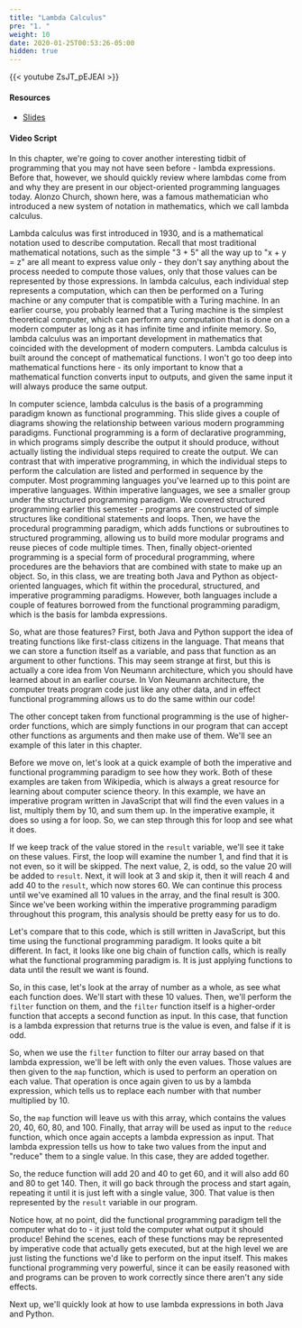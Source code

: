 ```yaml
---
title: "Lambda Calculus"
pre: "1. "
weight: 10
date: 2020-01-25T00:53:26-05:00
hidden: true
---
```


{{< youtube ZsJT_pEJEAI >}}

#### Resources

* <a href="slides" target="_blank">Slides</a>

#### Video Script

In this chapter, we're going to cover another interesting tidbit of programming that you may not have seen before - lambda expressions. Before that, however, we should quickly review where lambdas come from and why they are present in our object-oriented programming languages today. Alonzo Church, shown here, was a famous mathematician who introduced a new system of notation in mathematics, which we call lambda calculus.

Lambda calculus was first introduced in 1930, and is a mathematical notation used to describe computation. Recall that most traditional mathematical notations, such as the simple "3 + 5" all the way up to "x + y = z" are all meant to express value only - they don't say anything about the process needed to compute those values, only that those values can be represented by those expressions. In lambda calculus, each individual step represents a computation, which can then be performed on a Turing machine or any computer that is compatible with a Turing machine. In an earlier course, you probably learned that a Turing machine is the simplest theoretical computer, which can perform any computation that is done on a modern computer as long as it has infinite time and infinite memory. So, lambda calculus was an important development in mathematics that coincided with the development of modern computers. Lambda calculus is built around the concept of mathematical functions. I won't go too deep into mathematical functions here - its only important to know that a mathematical function converts input to outputs, and given the same input it will always produce the same output. 

In computer science, lambda calculus is the basis of a programming paradigm known as functional programming. This slide gives a couple of diagrams showing the relationship between various modern programming paradigms. Functional programming is a form of declarative programming, in which programs simply describe the output it should produce, without actually listing the individual steps required to create the output. We can contrast that with imperative programming, in which the individual steps to perform the calculation are listed and performed in sequence by the computer. Most programming languages you've learned up to this point are imperative languages. Within imperative languages, we see a smaller group under the structured programming paradigm. We covered structured programming earlier this semester - programs are constructed of simple structures like conditional statements and loops. Then, we have the procedural programming paradigm, which adds functions or subroutines to structured programming, allowing us to build more modular programs and reuse pieces of code multiple times. Then, finally object-oriented programming is a special form of procedural programming, where procedures are the behaviors that are combined with state to make up an object. So, in this class, we are treating both Java and Python as object-oriented languages, which fit within the procedural, structured, and imperative programming paradigms. However, both languages include a couple of features borrowed from the functional programming paradigm, which is the basis for lambda expressions. 

So, what are those features? First, both Java and Python support the idea of treating functions like first-class citizens in the language. That means that we can store a function itself as a variable, and pass that function as an argument to other functions. This may seem strange at first, but this is actually a core idea from Von Neumann architecture, which you should have learned about in an earlier course. In Von Neumann architecture, the computer treats program code just like any other data, and in effect functional programming allows us to do the same within our code!

The other concept taken from functional programming is the use of higher-order functions, which are simply functions in our program that can accept other functions as arguments and then make use of them. We'll see an example of this later in this chapter.

Before we move on, let's look at a quick example of both the imperative and functional programming paradigm to see how they work. Both of these examples are taken from Wikipedia, which is always a great resource for learning about computer science theory. In this example, we have an imperative program written in JavaScript that will find the even values in a list, multiply them by 10, and sum them up. In the imperative example, it does so using a for loop. So, we can step through this for loop and see what it does. 

If we keep track of the value stored in the `result` variable, we'll see it take on these values. First, the loop will examine the number 1, and find that it is not even, so it will be skipped. The next value, 2, is odd, so the value 20 will be added to `result`. Next, it will look at 3 and skip it, then it will reach 4 and add 40 to the `result`, which now stores 60. We can continue this process until we've examined all 10 values in the array, and the final result is 300. Since we've been working within the imperative programming paradigm throughout this program, this analysis should be pretty easy for us to do.

Let's compare that to this code, which is still written in JavaScript, but this time using the functional programming paradigm. It looks quite a bit different. In fact, it looks like one big chain of function calls, which is really what the functional programming paradigm is. It is just applying functions to data until the result we want is found.

So, in this case, let's look at the array of number as a whole, as see what each function does. We'll start with these 10 values. Then, we'll perform the `filter` function on them, and the `filter` function itself is a higher-order function that accepts a second function as input. In this case, that function is a lambda expression that returns true is the value is even, and false if it is odd. 

So, when we use the `filter` function to filter our array based on that lambda expression, we'll be left with only the even values. Those values are then given to the `map` function, which is used to perform an operation on each value. That operation is once again given to us by a lambda expression, which tells us to replace each number with that number multiplied by 10.

So, the `map` function will leave us with this array, which contains the values 20, 40, 60, 80, and 100. Finally, that array will be used as input to the `reduce` function, which once again accepts a lambda expression as input. That lambda expression tells us how to take two values from the input and "reduce" them to a single value. In this case, they are added together. 

So, the reduce function will add 20 and 40 to get 60, and it will also add 60 and 80 to get 140. Then, it will go back through the process and start again, repeating it until it is just left with a single value, 300. That value is then represented by the `result` variable in our program. 

Notice how, at no point, did the functional programming paradigm tell the computer what do to - it just told the computer what output it should produce! Behind the scenes, each of these functions may be represented by imperative code that actually gets executed, but at the high level we are just listing the functions we'd like to perform on the input itself. This makes functional programming very powerful, since it can be easily reasoned with and programs can be proven to work correctly since there aren't any side effects. 

Next up, we'll quickly look at how to use lambda expressions in both Java and Python. 